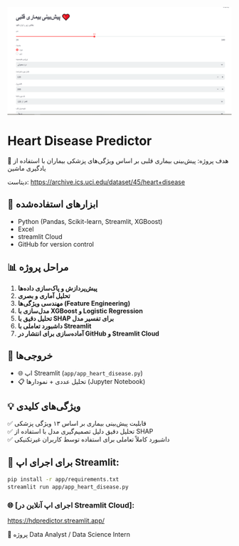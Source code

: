 ![cover](cover.png)

# Heart Disease Predictor

🎯 هدف پروژه:  پیش‌بینی بیماری قلبی بر اساس ویژگی‌های پزشکی بیماران با استفاده از یادگیری ماشین

دیتاست: https://archive.ics.uci.edu/dataset/45/heart+disease


## 🔧 ابزارهای استفاده‌شده

- Python (Pandas, Scikit-learn, Streamlit, XGBoost)
- Excel
- streamlit Cloud
- GitHub for version control


## 📊 مراحل پروژه

1. **پیش‌پردازش و پاک‌سازی داده‌ها**
2. **تحلیل آماری و بصری**
3. **مهندسی ویژگی‌ها (Feature Engineering)**
4. **مدل‌سازی با XGBoost و Logistic Regression**
5. **تحلیل دقیق با SHAP برای تفسیر مدل**
6. **داشبورد تعاملی با Streamlit**
7. **آماده‌سازی برای انتشار در GitHub و Streamlit Cloud**

## 🚀 خروجی‌ها

- 🌐 اپ Streamlit (`app/app_heart_disease.py`)
- 📋 تحلیل عددی + نمودارها (Jupyter Notebook)


## 💡 ویژگی‌های کلیدی

✅ قابلیت پیش‌بینی بیماری بر اساس ۱۳ ویژگی پزشکی  
✅ تحلیل دقیق دلیل تصمیم‌گیری مدل با استفاده از SHAP  
✅ داشبورد کاملاً تعاملی برای استفاده توسط کاربران غیرتکنیکی  


## 🎯 برای اجرای اپ Streamlit:

```bash
pip install -r app/requirements.txt
streamlit run app/app_heart_disease.py
 ```

### 🌐 [اجرای اپ آنلاین در Streamlit Cloud]:
https://hdpredictor.streamlit.app/


📌 پروژه Data Analyst / Data Science Intern
